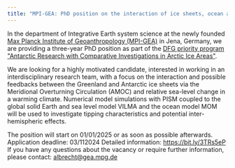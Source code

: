 ```yaml
---
title: "MPI-GEA: PhD position on the interaction of ice sheets, ocean and sea level"
---
```


In the department of Integrative Earth system science at the newly founded [Max Planck Institute of Geoanthropology (MPI-GEA)](https://www.gea.mpg.de) in Jena, Germany, we are providing a three-year PhD position as part of the [DFG priority program "Antarctic Research with Comparative Investigations in Arctic Ice Areas"](https://www.spp-antarktisforschung.uni-rostock.de/en).

We are looking for a highly motivated candidate, interested in working in an interdisciplinary research team, with a focus on the interaction and possible feedbacks between the Greenland and Antarctic ice sheets via the Meridional Overturning Circulation (AMOC) and relative sea-level change in a warming climate. Numerical model simulations with PISM coupled to the global solid Earth and sea level model VILMA and the ocean model MOM will be used to investigate tipping characteristics and potential inter-hemispheric effects.

The position will start on 01/01/2025 or as soon as possible afterwards.
Application deadline: 03/112024
Detailed information: https://bit.ly/3TRs5eP
If you have any questions about the vacancy or require further information, please contact: albrecht@gea.mpg.de
